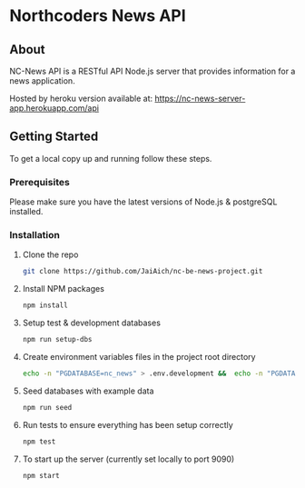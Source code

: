 # Northcoders News API

## About

NC-News API is a RESTful API Node.js server that provides information for a news application.

Hosted by heroku version available at: https://nc-news-server-app.herokuapp.com/api


## Getting Started

To get a local copy up and running follow these steps.

### Prerequisites

Please make sure you have the latest versions of Node.js & postgreSQL installed.

### Installation

1. Clone the repo
   ```sh
   git clone https://github.com/JaiAich/nc-be-news-project.git
   ```
2. Install NPM packages
   ```sh
   npm install
   ```
3. Setup test & development databases
   ```sh
   npm run setup-dbs
   ```
4. Create environment variables files in the project root directory
   ```sh
   echo -n "PGDATABASE=nc_news" > .env.development &&  echo -n "PGDATABASE=nc_news_test" > .env.test
   ```
5. Seed databases with example data
   ```sh
   npm run seed
   ```
6. Run tests to ensure everything has been setup correctly
   ```sh
   npm test
   ```
7. To start up the server (currently set locally to port 9090)
   ```sh
   npm start
   ```
